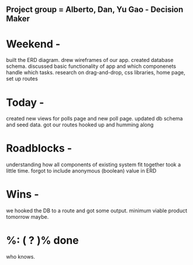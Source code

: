 ## Project group = Alberto, Dan, Yu Gao - Decision Maker

# Weekend -
built the ERD diagram. drew wireframes of our app. created database schema. discussed basic functionality of app and which componenets handle which tasks. research on drag-and-drop, css libraries, home page, set up routes

# Today -
created new views for polls page and new poll page. updated db schema and seed data. got our routes hooked up and humming along

# Roadblocks -
understanding how all components of existing system fit together took a little time. forgot to include anonymous (boolean) value in ERD

# Wins -
we hooked the DB to a route and got some output. minimum viable product tomorrow maybe.


# %: ( ? )% done
who knows.
